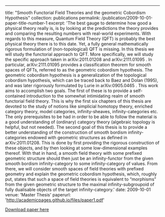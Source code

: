 ---
title: "Smooth Functorial Field Theories and the geometric Cobordism Hypothesis"
collection: publications
permalink: /publication/2009-10-01-paper-title-number-1
excerpt: 'The best gauge to determine how good a physical theory really is, is by looking at the predictions the theory provides and comparing the resulting numbers with real-world experiments. With regards to this measure, Quantum Field Theory (QFT) is probably the best physical theory there is to this date. Yet, a fully general mathematically rigorous formulation of (non-topological) QFT is missing. In this thesis we will study the functorial approach to QFT. More specifically, we will study the specific approach taken in arXiv:2011.01208 and arXiv:2111.01095 . In particular, arXiv:2111.01095 provides a classification theorem for smooth spaces of QFTs, referred to as the geometric cobordism hypothesis. The geometric cobordism hypothesis is a generalization of the topological cobordism hypothesis, which can be traced back to Baez and Dolan (1995), and was later rigorously formulated by Lurie in arXiv:0905.0465 . This work aims to accomplish two goals. The first of these is to provide a self-contained introduction to the somewhat intimidating realm of smooth functorial field theory. This is why the first six chapters of this thesis are devoted to the study of notions like simplicial homotopy theory, enriched category theory, model categories, infinity-sheaves, infinity-categories etc. The only prerequisites to be had in order to be able to follow the material is a good understanding of (ordinary) category theory (algebraic topology is helpful, but not needed). The second goal of this thesis is to provide a better understanding of the construction of smooth bordism infinity-categories endowed with geometric structures as defined in arXiv:2011.01208. This is done by first providing the rigorous construction of these objects, and by then looking at some low-dimensional examples thereof. With that in hand, a smooth field theory with some prefixed geometric structure should then just be an infinity-functor from the given smooth bordism infinity-category to some infinity-category of values. From there, we will consider smooth spaces of field theories with prefixed geometry and explain the geometric cobordism hypothesis, which, roughly put, states that such a space of field theories is equivalent to “morphisms” from the given geometric structure to the maximal infinity-subgroupoid of fully dualisable objects of the target infinity-category.'
date: 2009-10-01
venue: 'Master Thesis'
paperurl: 'http://academicpages.github.io/files/paper1.pdf'

[Download paper here](https://utheses.univie.ac.at/detail/67464#)

